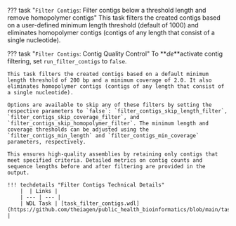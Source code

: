 <!-- if: flye -->
??? task "`Filter Contigs`: Filter contigs below a threshold length and remove homopolymer contigs"
    This task filters the created contigs based on a user-defined minimum length threshold (default of 1000) and eliminates homopolymer contigs (contigs of any length that consist of a single nucleotide).
<!-- endif -->
<!-- if: digger -->
??? task "`Filter Contigs`: Contig Quality Control"
    To **_de_**activate contig filtering, set `run_filter_contigs` to `false`.

    This task filters the created contigs based on a default minimum length threshold of 200 bp and a minimum coverage of 2.0. It also eliminates homopolymer contigs (contigs of any length that consist of a single nucleotide).

    Options are available to skip any of these filters by setting the respective parameters to `false`: `filter_contigs_skip_length_filter`, `filter_contigs_skip_coverage_filter`, and `filter_contigs_skip_homopolymer_filter`. The minimum length and coverage thresholds can be adjusted using the `filter_contigs_min_length` and `filter_contigs_min_coverage` parameters, respectively.
<!-- endif -->

    This ensures high-quality assemblies by retaining only contigs that meet specified criteria. Detailed metrics on contig counts and sequence lengths before and after filtering are provided in the output.

    !!! techdetails "Filter Contigs Technical Details" 
        |  | Links |
        | --- | --- |
        | WDL Task | [task_filter_contigs.wdl](https://github.com/theiagen/public_health_bioinformatics/blob/main/tasks/quality_control/read_filtering/task_filter_contigs.wdl) |
        
